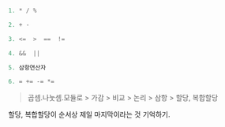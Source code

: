 ~~~swift
1. * / %

2. + -      

3. <=  >  ==  != 

4. &&  ||         

5. 삼항연산자

6. = += -= *=  
~~~

>곱셈.나눗셈.모듈로 > 가감 > 비교 > 논리 > 삼항 > 할당, 복합할당


할당, 복합할당이 순서상 제일 마지막이라는 것 기억하기.